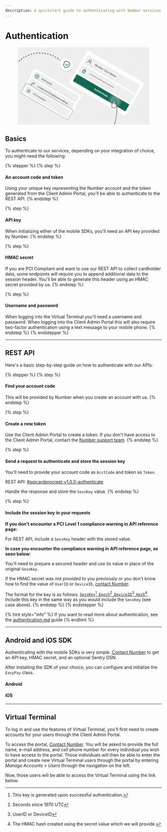 ```yaml
---
description: A quickstart guide to authenticating with Number services
---
```


# Authentication

<figure><img src="../../.gitbook/assets/Authenticate 3a.png" alt=""><figcaption></figcaption></figure>

## Basics

To authenticate to our services, depending on your integration of choice, you might need the following:

{% stepper %}
{% step %}
#### An account code and token

Using your unique key representing the Number account and the token generated from the Client Admin Portal, you'll be able to authenticate to the REST API.&#x20;
{% endstep %}

{% step %}
#### API key

When initializing either of the mobile SDKs, you'll need an API key provided by Number.&#x20;
{% endstep %}

{% step %}
#### HMAC secret

If you are PCI Compliant and want to use our REST API to collect cardholder data, some endpoints will require you to append additional data to the session header. You'll be able to generate this header using an HMAC secret provided by us.
{% endstep %}

{% step %}
#### Username and password

When logging into the Virtual Terminal you'll need a username and password. When logging into the Client Admin Portal this will also require two-factor authentication using a text message to your mobile phone.
{% endstep %}
{% endstepper %}



***



## REST API

Here's a basic step-by-step guide on how to authenticate with our APIs:

{% stepper %}
{% step %}
#### Find your account code

This will be provided by Number when you create an account with us.
{% endstep %}

{% step %}
#### Create a new token

Use the Client Admin Portal to create a token. If you don't have access to the Client Admin Portal, contact the [Number support team](https://number-development-portal.gitbook.io/number-development-portal/kmuHipzA8ZCcM2LLePFe/help/customer-support).
{% endstep %}

{% step %}
#### Send a request to authenticate and store the session key

You'll need to provide your account code as `AcctCode` and token as `Token`.

REST API: [#apicardprocrest-v1.0.0-authenticate](../../api-reference/rest-api/authentication.md#apicardprocrest-v1.0.0-authenticate "mention")

Handle the response and store the `SessKey` value.
{% endstep %}

{% step %}
#### Include the session key in your requests

**If you don't encounter a PCI Level 1 compliance warning in API reference page:**

For REST API, include a `SessKey` header with the stored value.

**In case you encounter the compliance warning in API reference page, as seen below:**

You'll need to prepare a secured header and use its value in place of the original `SessKey`.&#x20;

If the HMAC secret was not provided to you previously or you don't know how to find the value of `UserID` or `DeviceID`, [contact Number](../../help/customer-support/).&#x20;

The format for the key is as follows: [`SessKey`](#user-content-fn-1)[^1]\_[`Epoch`](#user-content-fn-2)[^2]\_[`DeviceID`](#user-content-fn-3)[^3]\_[`Hash`](#user-content-fn-4)[^4]. Include this key in the same way as you would include the `SessKey` (see case above).
{% endstep %}
{% endstepper %}

{% hint style="info" %}
If you want to read more about authentication, see the [authentication.md](../getting-started/basics/authentication.md "mention") guide&#x20;
{% endhint %}



***



## Android and iOS SDK

Authenticating with the mobile SDKs is very simple. [Contact Number](../../help/customer-support/) to get an API key, HMAC secret, and an optional Sentry DSN.&#x20;

After installing the SDK of your choice, you can configure and initialize the `EasyPay` class.

#### Android

#### iOS



***



## Virtual Terminal

To log in and use the features of Virtual Terminal, you'll first need to create accounts for your users through the Client Admin Portal.&#x20;

To access the portal, [Contact Number](../../help/customer-support/). You will be asked to provide the full name, e-mail address, and cell phone number for every individual you wish to have access to the portal. Those individuals will then be able to enter the portal and create new Virtual Terminal users through the portal by entering _Manage Accounts_ > _Users_ through the navigation on the left.

Now, those users will be able to access the Virtual Terminal using the link below.





[^1]: This key is generated upon successful authentication.

[^2]: Seconds since 1970 UTC

[^3]: UserID or DeviceID

[^4]: The HMAC hash created using the secret value which we will provide.
